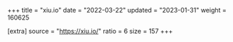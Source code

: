 +++
title = "xiu.io"
date = "2022-03-22"
updated = "2023-01-31"
weight = 160625

[extra]
source = "https://xiu.io/"
ratio = 6
size = 157
+++
